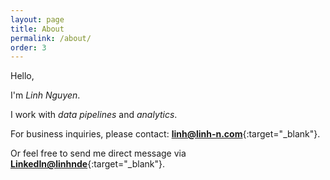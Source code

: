 ```yaml
---
layout: page
title: About
permalink: /about/
order: 3
---
```


Hello,

I'm _Linh Nguyen_.

I work with _data pipelines_ and _analytics_.

For business inquiries, please contact: [**linh@linh-n.com**](mailto:linh@linh-n.com){:target="_blank"}.

Or feel free to send me direct message via [**LinkedIn@linhnde**](https://www.linkedin.com/in/linhnde/){:target="_blank"}.
